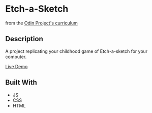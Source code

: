 # Etch-a-Sketch

from the [Odin Project's curriculum](https://www.theodinproject.com/)

## Description
A project replicating your childhood game of Etch-a-sketch for your computer.

[Live Demo](https://skim2264.github.io/Etch-a-Sketch/)

## Built With
- JS
- CSS
- HTML